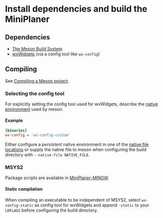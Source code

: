 # Install dependencies and build the MiniPlaner


## Dependencies

* [The Meson Build System](https://mesonbuild.com/Getting-meson.html)
* [wxWidgets](https://www.wxwidgets.org/downloads/) (via a config tool like `wx-config`)


## Compiling

See [Compiling a Meson project](https://mesonbuild.com/Quick-guide.html#compiling-a-meson-project).


### Selecting the config tool

For explicitly setting the config tool used for wxWidgets, 
describe the 
[native environment](https://mesonbuild.com/Native-environments.html) 
used by meson. 


#### Example

```ini
[binaries]
wx-config = 'wx-config-custom'
```

Either configure a _persistent_ native environment in one of the 
[native file locations](https://mesonbuild.com/Native-environments.html#native-file-locations) 
or supply the native file to meson when configuring the build directory with 
`--native-file NATIVE_FILE`.


### MSYS2

Package scripts are available in 
[MiniPlaner-MINGW](https://github.com/mwkroening/MiniPlaner-MINGW).


#### Static compilation

When compiling an executable to be independent of MSYS2, select 
`wx-config-static` as config tool for wxWidgets and append 
`-static` to your `LDFLAGS` before configuring the build directory.

